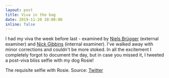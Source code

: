 ```yaml
---
layout: post
title: Viva in the bag
date: 2019-11-20 10:00:00
inline: false
---
```


I had my viva the week before last - examined by <a href="http://pure.au.dk/portal/en/persons/null(2814967c-56b1-4b7c-9599-50ff791909b7).html">Niels Brügger</a> (external examiner) and <a href="https://www.ecs.soton.ac.uk/people/nmg">Nick Gibbins</a> (internal examiner). I've walked away with minor corrections and couldn't be more stoked. In all the excitement I completely forgot to document the day, but in case you missed it, I tweeted a post-viva bliss selfie with my dog Rosie!

<div class="img_row">
    <img class="col three left" src="{{ site.baseurl }}/assets/img/viva-bliss.png" alt="" title="Post-viva Bliss"/>
</div>
<div class="col three caption">
    The requisite selfie with Rosie. Source: <a href="https://twitter.com/jessogden/status/1192489038026100742">Twitter</a>
</div>
